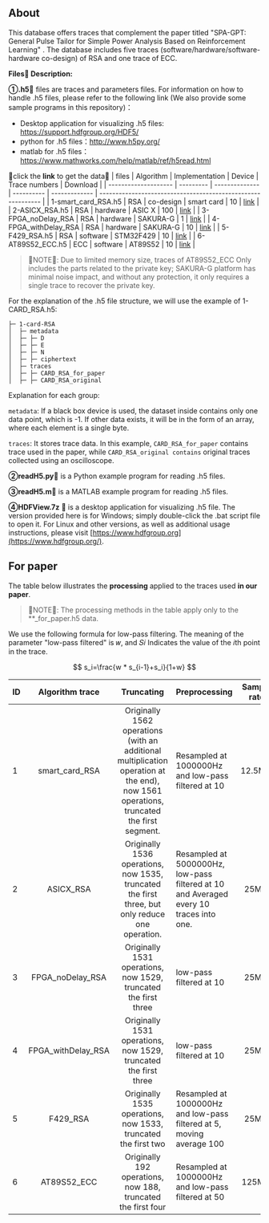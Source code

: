 ## About

This database offers traces that complement the paper titled "SPA-GPT: General Pulse Tailor for Simple Power
Analysis Based on Reinforcement Learning" . The database includes five traces (software/hardware/software-hardware co-design) of RSA and
one trace of ECC.

**Files📃 Description:**

**①.h5**📃 files are traces and parameters files. For information on how to handle .h5 files, please refer to the following link (We also provide some sample programs in this repository)：

- Desktop application for visualizing .h5 files: https://support.hdfgroup.org/HDF5/
- python for .h5 files：http://www.h5py.org/
- matlab for .h5 files：https://www.mathworks.com/help/matlab/ref/h5read.html

🔔click the **link** to get the data🔔 
| files                | Algorithm | Implementation | Device     | Trace numbers | Download                                                     |
| -------------------- | --------- | -------------- | ---------- | ------------- | ------------------------------------------------------------ |
| 1-smart_card_RSA.h5  | RSA       | co-design      | smart card | 10            | [link](https://drive.google.com/file/d/1OsDaXpcQ7VVsuLL5z4eAcujq6uANXbRA/view?usp=sharing) |
| 2-ASICX_RSA.h5       | RSA       | hardware        | ASIC X     | 100           | [link](https://drive.google.com/file/d/1pnWINMGel-jt2wvAbLAFCNGB68N9Eq3L/view?usp=drive_link) |
| 3-FPGA_noDelay_RSA   | RSA       | hardware       | SAKURA-G   | 1             | [link](https://drive.google.com/file/d/10b3yC6SVrGjOxHeLYBQfw3g__-7xpye_/view?usp=drive_link) |
| 4-FPGA_withDelay_RSA | RSA       | hardware       | SAKURA-G   | 10            | [link](https://drive.google.com/file/d/1LVXnNnmmEZNZTtQc5pRrwZSVCsdwhn37/view?usp=drive_link) |
| 5-F429_RSA.h5        | RSA       | software       | STM32F429  | 10            | [link](https://drive.google.com/file/d/1JJ_kOA5KVfE1O9yI09eP-j9MxdNxABAH/view?usp=drive_link) |
| 6-AT89S52_ECC.h5     | ECC       | software       | AT89S52    | 10            | [link](https://drive.google.com/file/d/1eai42ZAfCbiWt08EiDf5NKxtVObKYzPp/view?usp=drive_link) |

>  📌NOTE📌: Due to limited memory size, traces of AT89S52_ECC Only includes the parts related to the private key; SAKURA-G platform has minimal noise impact, and without any protection, it only requires a single trace to recover the private key.

For the explanation of the .h5 file structure, we will use the example of 1-CARD_RSA.h5:

```
├─ 1-card-RSA
│  ├─ metadata
│  ├─ ├─ D
│  ├─ ├─ E
│  ├─ ├─ N
│  ├─ ├─ ciphertext
│  ├─ traces
│  ├─ ├─ CARD_RSA_for_paper
│  ├─ ├─ CARD_RSA_original
```

Explanation for each group:

`metadata`: If a black box device is used, the dataset inside contains only one data point, which is -1. If other data exists, it will be in the form of an array, where each element is a single byte.

`traces`: It stores trace data. In this example, `CARD_RSA_for_paper` contains trace used in the paper, while `CARD_RSA_original contains` original traces collected using an oscilloscope.

**②readH5.py**📃 is a Python example program for reading .h5 files.

**③readH5.m**📃 is a MATLAB example program for reading .h5 files.

**④HDFView.7z** 📃 is a desktop application for visualizing .h5 file. The version provided here is for Windows; simply double-click the .bat script file to open it. For Linux and other versions, as well as additional usage instructions, please visit [https://www.hdfgroup.org](https://www.hdfgroup.org/).



## For paper

The table below illustrates the **processing** applied to the traces used **in our paper**.

> 📌NOTE📌: The processing methods in the table apply only to the **_for_paper.h5 data.

We use the following formula for low-pass filtering. The meaning of the parameter "low-pass filtered" is 𝑤, and 𝑆𝑖 Indicates the value of the 𝑖th point in the trace.

$$
s_i=\frac{w * s_{i-1}+s_i}{1+w}
$$


| ID   |  Algorithm trace   |                          Truncating                          | Preprocessing                                                | Sample rate |
| ---- | :----------------: | :----------------------------------------------------------: | ------------------------------------------------------------ | :---------: |
| 1    |   smart_card_RSA   | Originally 1562 operations (with an additional multiplication operation at the end), now 1561 operations,  truncated the first segment. | Resampled at 1000000Hz and low-pass filtered at 10           |   12.5M/s   |
| 2    |     ASICX_RSA      | Originally 1536 operations, now 1535, truncated the first three, but only reduce one operation. | Resampled at 5000000Hz, low-pass filtered at 10 and Averaged every 10 traces into one. |    25M/s    |
| 3    |  FPGA_noDelay_RSA  | Originally 1531 operations, now 1529, truncated the first three | low-pass filtered at 10                                      |    25M/s    |
| 4    | FPGA_withDelay_RSA | Originally 1531 operations, now 1529, truncated the first three | low-pass filtered at 10                                      |    25M/s    |
| 5    |      F429_RSA      | Originally 1535 operations, now 1533, truncated the first two | Resampled at 1000000Hz and low-pass filtered at 5, moving average 100 |    25M/s    |
| 6    |    AT89S52_ECC     | Originally  192 operations, now 188, truncated the first four | Resampled at 1000000Hz and low-pass filtered at 50           |   125M/s    |

